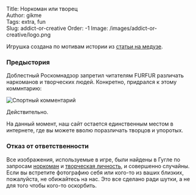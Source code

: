 Title: Норкоман или творец  
Author: gikme  
Tags: extra, fun  
Slug: addict-or-creative
Order: -1
Image: /images/addict-or-creative/logo.png

Игрушка создана по мотивам истории из [статьи на медузе](https://meduza.io/news/2015/02/25/roskomnadzor-zapretil-izdaniyu-furfur-razlichat-narkomanov-i-tvorcheskih-lyudey).

<div id="addict-or-creative"></div>
<script src="/images/addict-or-creative/aoc.min.js"></script>

### Предыстория

Доблестный Роскомнадзор запретил читателям FURFUR различать наркоманов и творческих людей.
Конкретно, придрался к этому коммнтарию:

![Спортный комментарий](https://meduza.io/image/attachments/images/000/005/251/small/8zNf4cLXOreoOlK8wLOq3w.png)

Действительно.

На данный момент, наш сайт остается единственным местом в интернете, где вы можете вволю поразличать 
творцов и упоротых.

### Отказ от ответственности

Все изображения, используемые в игре, были найдены в Гугле по запросам [норкоман](https://www.google.ru/search?q=%D0%BD%D0%BE%D1%80%D0%BA%D0%BE%D0%BC%D0%B0%D0%BD&newwindow=1&safe=off&espv=2&biw=1333&bih=681&site=webhp&source=lnms&tbm=isch&sa=X&ei=pdHyVLy_H-qrygOOrIHQAw&sqi=2&ved=0CAYQ_AUoAQ) 
и [творческая личность](https://www.google.ru/search?q=%D0%BD%D0%BE%D1%80%D0%BA%D0%BE%D0%BC%D0%B0%D0%BD&newwindow=1&safe=off&espv=2&biw=1333&bih=681&site=webhp&source=lnms&tbm=isch&sa=X&ei=pdHyVLy_H-qrygOOrIHQAw&sqi=2&ved=0CAYQ_AUoAQ#newwindow=1&safe=off&tbm=isch&q=%D1%82%D0%B2%D0%BE%D1%80%D1%87%D0%B5%D1%81%D0%BA%D0%B0%D1%8F+%D0%BB%D0%B8%D1%87%D0%BD%D0%BE%D1%81%D1%82%D1%8C), 
и совершенно случайны. Если вы встретите фотографию себя или кого-то из ваших близких, пожалуйста,
не обижайтесь на нас. Это все сделано ради шутки, а не для того чтобы кого-то оскорбить.
